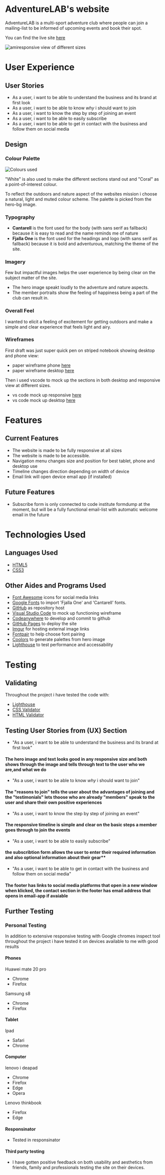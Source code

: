 # AdventureLAB's website

AdventureLAB is a multi-sport adventure club where people can join a mailing-list to be informed of upcoming events and book their spot.

You can find the live site [here](https://pjhurtig.github.io/adventure-lab/)

![amiresponsive view of different sizes](https://i.imgur.com/QeWZr14.jpg)

# User Experience

## User Stories

- As a user, i want to be able to understand the business and its brand at first look
- As a user, i want to be able to know *why* i should want to join
- As a user, i want to know the step by step of joining an event
- As a user, i want to be able to easily subscribe
- As a user, i want to be able to get in contact with the business and follow them on social media

## Design


### Colour Palette

![Colours used](https://i.imgur.com/TiEA4OC.png)

"White" is also used to make the different sections stand out and "Coral" as a point-of-interest colour.

To reflect the outdoors and nature aspect of the websites mission i choose a natural, light and muted colour scheme. The palette is picked from the hero-bg image.

### Typography

- **Cantarell** is the font used for the body (with sans serif as fallback) because it is easy to read and the name reminds me of nature
- **Fjalla One** is the font used for the headings and logo (with sans serif as fallback) because it is bold and adventurous, matching the theme of the site.

### Imagery

Few but impactful images helps the user experience by being clear on the subject matter of the site.

- The hero image speakt loudly to the adventure and nature aspects.
- The member portraits show the feeling of happiness being a part of the club can result in.

### Overall Feel

I wanted to elicit a feeling of excitement for getting outdoors and make a simple and clear experience that feels light and airy.

### Wireframes

First draft was just super quick pen on striped notebook showing desktop and phone view:

- paper wireframe phone [here](https://i.imgur.com/mZlLsR1.png)
- paper wireframe desktop [here](https://i.imgur.com/5XhzIYm.png)

Then i used vscode to mock up the sections in both desktop and responsive view at different sizes.

- vs code mock up responsive [here](https://i.imgur.com/Gwkc0Y6.png)
- vs code mock up desktop [here](<https://i.imgur.com/05s8Ssg.png>)

# Features

## Current Features

- The website is made to be fully responsive at all sizes
- The website is made to be accessible.
- Navigation menu changes size and position for best tablet, phone and desktop use
- Timeline changes direction depending on width of device
- Email link will open device email app (if installed)

## Future Features

- Subscribe form is only connected to code institute formdump at the moment, but will be a fully functional email-list with automatic welcome email in the future

# Technologies Used

## Languages Used

- [HTML5](https://en.wikipedia.org/wiki/HTML5)
- [CSS3](https://en.wikipedia.org/wiki/CSS)

## Other Aides and Programs Used

- [Font Awesome](https://fontawesome.com/) icons for social media links
- [Google Fonts](https://fonts.google.com/) to import 'Fjalla One' and 'Cantarell' fonts.
- [GitHub](https://github.com/) as repository host
- [Visual Studio Code](https://code.visualstudio.com/) to mock up functioning wireframe
- [Codeanywhere](https://app.codeanywhere.com/) to develop and commit to github
- [GitHub Pages](https://pages.github.com/) to deploy the site
- [Imgur](https://imgur.com/) for hosting external image links
- [Fontpair](https://www.fontpair.co/all) to help choose font pairing
- [Coolors](https://coolors.co/image-picker) to generate palettes from hero image
- [Lighthouse](https://developers.google.com/web/tools/lighthouse) to test performance and accessability

# Testing

## Validating

Throughout the project i have tested the code with:

- [Lighthouse](https://developers.google.com/web/tools/lighthouse)
- [CSS Validator](https://jigsaw.w3.org/css-validator/)
- [HTML Validator](https://validator.w3.org/)

## Testing User Stories from (UX) Section

- "As a user, i want to be able to understand the business and its brand at first look"

#### The hero image and text looks good in any responsive size and both shows through the image and tells through text to the user who we are,and what we do
  
- "As a user, i want to be able to know *why* i should want to join"

#### The "reasons to join" tells the user about the advantages of joining and the "testimonials" lets thoose who are already "members" speak to the user and share their own positive experiences

- "As a user, i want to know the step by step of joining an event"

#### The responsive timeline is simple and clear on the basic steps a member goes through to join the events

- "As a user, i want to be able to easily subscribe"
  
#### the subscribtion form allows the user to enter their required information and also optional information about their gear**

- "As a user, i want to be able to get in contact with the business and follow them on social media"

#### The footer has links to social media platforms that open in a new window when klicked, the contact section in the footer has email address that opens in email-app if avaiable

## Further Testing

### Personal Testing

In addition to extensive responsive testing with Google chromes inspect tool throughout the project i have tested it on devices available to me with good results

#### Phones

Huawei mate 20 pro

- Chrome
- Firefox

Samsung s8

- Chrome
- Firefox

#### Tablet

Ipad

 - Safari
 - Chrome
  
#### Computer

lenovo i
deapad 

- Chrome
- Firefox
- Edge
- Opera

Lenovo thinkbook

- Firefox
- Edge

#### Responsinator

- Tested in responsinator

#### Third party testing

- I have gotten positive feedback on both usability and aesthetics from friends, family and professionals testing the site on their devices.
